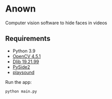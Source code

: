 # Anown
Computer vision software to hide faces in videos

## Requirements
- Python 3.9
- [OpenCV 4.5.1](https://opencv.org/) 
- [Dlib 19.21.99](http://dlib.net/)
- [PySide2](https://pypi.org/project/PySide2/)
- [playsound](https://pypi.org/project/playsound/)

Run the app:

```
python main.py
```
